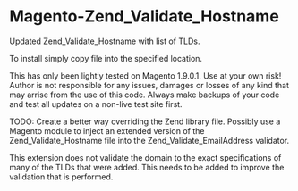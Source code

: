 Magento-Zend_Validate_Hostname
==============================

Updated Zend_Validate_Hostname with list of TLDs.

To install simply copy file into the specified location.

This has only been lightly tested on Magento 1.9.0.1.  Use at your own risk!  Author is not responsible for any issues, damages or losses of any kind that may arrise from the use of this code.  Always make backups of your code and test all updates on a non-live test site first.

TODO:
Create a better way overriding the Zend library file.  Possibly use a Magento module to inject an extended version of the Zend_Validate_Hostname file into the Zend_Validate_EmailAddress validator.

This extension does not validate the domain to the exact specifications of many of the TLDs that were added.  This needs to be added to improve the validation that is performed.